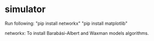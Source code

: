 # simulator

Run following:
"pip install networkx"
"pip install matplotlib"

networkx: To install Barabási-Albert and Waxman models algorithms.
